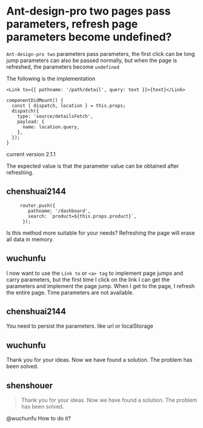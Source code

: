 # Ant-design-pro two pages pass parameters, refresh page parameters become undefined?

`Ant-design-pro two` parameters pass parameters, the first click can be long jump parameters can also be passed normally, but when the page is refreshed, the parameters become `undefined`

The following is the implementation

```
<Link to={{ pathname: '/path/detail', query: text }}>{text}</Link>

componentDidMount() {
  const { dispatch, location } = this.props;
  dispatch({
    type: 'source/detailsFetch',
    payload: {
      name: location.query,
    },
  });
}
```

current version
2.1.1

The expected value is that the parameter value can be obtained after refreshing.

## chenshuai2144

```
     router.push({
        pathname: '/dashboard',
        search: `product=${this.props.product}`,
      });
```

Is this method more suitable for your needs?
Refreshing the page will erase all data in memory.

## wuchunfu

I now want to use the `Link to` or `<a> tag` to implement page jumps and carry parameters, but the first time I click on the link I can get the parameters and implement the page jump. When I get to the page, I refresh the entire page. Time parameters are not available.

## chenshuai2144

You need to persist the parameters. like url or localStorage

## wuchunfu

Thank you for your ideas. Now we have found a solution. The problem has been solved.

## shenshouer

> Thank you for your ideas. Now we have found a solution. The problem has been solved.

@wuchunfu How to do it?

